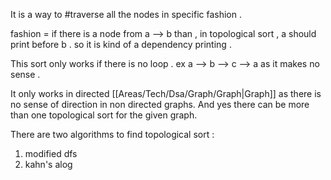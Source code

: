 It is a way to #traverse all the nodes in specific fashion .

fashion = if there is a node from a --> b than , in topological sort , a should print before b . 
so it is kind of a dependency printing .

This sort only works if there is no loop .
ex 
a --> b --> c --> a
as it makes no sense .

It only works in directed [[Areas/Tech/Dsa/Graph/Graph|Graph]] as there is no sense of direction in non directed graphs.
And yes there can be more than one topological sort for the given graph. 

There are two algorithms to find topological sort :
1. modified dfs
2. kahn's alog